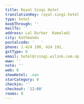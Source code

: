 ```yaml
---
title: Royal Singi Hotel
translationKey: royal-singi-hotel
type: hotel
bookThrough: ''
mailTo: ''
address: Lal Durbar  Kamaladi
city: Kathmandu
postalcode: '   '
phone: 1-424 190, 424 191,
gstType: 0
email: hotel@rsingi.wilink.com.np
www: ''
note: ''
web: 0
showHotel: .nan
starCategory: 0
checkin: ''
checkout: '12:00'
rooms: 0
---
```

